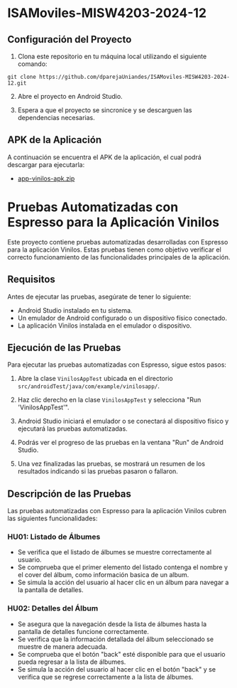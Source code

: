 # ISAMoviles-MISW4203-2024-12

## Configuración del Proyecto

1. Clona este repositorio en tu máquina local utilizando el siguiente comando:
```
git clone https://github.com/dparejaUniandes/ISAMoviles-MISW4203-2024-12.git
```
2. Abre el proyecto en Android Studio.

3. Espera a que el proyecto se sincronice y se descarguen las dependencias necesarias.

## APK de la Aplicación

A continuación se encuentra el APK de la aplicación, el cual podrá descargar para ejecutarla:

* [app-vinilos-apk.zip](https://github.com/dparejaUniandes/ISAMoviles-MISW4203-2024-12/files/15144804/app-vinilos-apk.zip)


# Pruebas Automatizadas con Espresso para la Aplicación Vinilos

Este proyecto contiene pruebas automatizadas desarrolladas con Espresso para la aplicación Vinilos. Estas pruebas tienen como objetivo verificar el correcto funcionamiento de las funcionalidades principales de la aplicación.

## Requisitos

Antes de ejecutar las pruebas, asegúrate de tener lo siguiente:

- Android Studio instalado en tu sistema.
- Un emulador de Android configurado o un dispositivo físico conectado.
- La aplicación Vinilos instalada en el emulador o dispositivo.

## Ejecución de las Pruebas

Para ejecutar las pruebas automatizadas con Espresso, sigue estos pasos:

1. Abre la clase `VinilosAppTest` ubicada en el directorio `src/androidTest/java/com/example/vinilosapp/`.

2. Haz clic derecho en la clase `VinilosAppTest` y selecciona "Run 'VinilosAppTest'".

3. Android Studio iniciará el emulador o se conectará al dispositivo físico y ejecutará las pruebas automatizadas.

4. Podrás ver el progreso de las pruebas en la ventana "Run" de Android Studio.

5. Una vez finalizadas las pruebas, se mostrará un resumen de los resultados indicando si las pruebas pasaron o fallaron.

## Descripción de las Pruebas

Las pruebas automatizadas con Espresso para la aplicación Vinilos cubren las siguientes funcionalidades:

### HU01: Listado de Álbumes

- Se verifica que el listado de álbumes se muestre correctamente al usuario.
- Se comprueba que el primer elemento del listado contenga el nombre y el cover del álbum, como información basica de un album.
- Se simula la acción del usuario al hacer clic en un álbum para navegar a la pantalla de detalles.

### HU02: Detalles del Álbum

- Se asegura que la navegación desde la lista de álbumes hasta la pantalla de detalles funcione correctamente.
- Se verifica que la información detallada del álbum seleccionado se muestre de manera adecuada.
- Se comprueba que el botón "back" esté disponible para que el usuario pueda regresar a la lista de álbumes.
- Se simula la acción del usuario al hacer clic en el botón "back" y se verifica que se regrese correctamente a la lista de álbumes.
